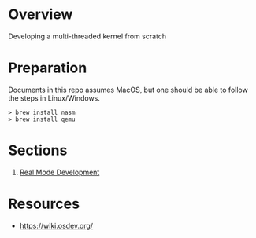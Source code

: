 # Overview

Developing a multi-threaded kernel from scratch

# Preparation

Documents in this repo assumes MacOS, but one should be able to follow the steps in Linux/Windows.

```
> brew install nasm
> brew install qemu
```

# Sections

1. [Real Mode Development](./doc/real_mode_development.md)

# Resources

- https://wiki.osdev.org/
